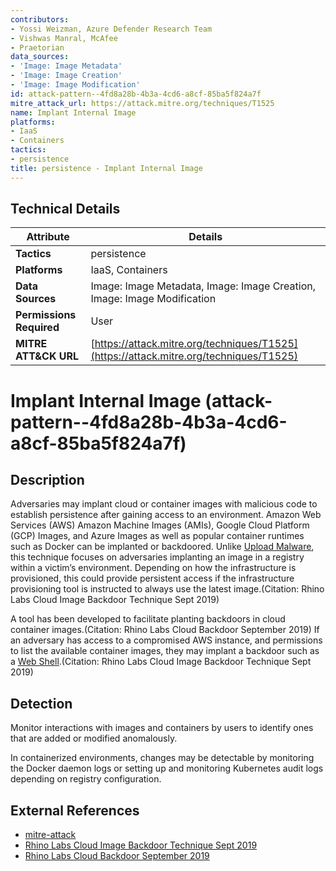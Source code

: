 ```yaml
---
contributors:
- Yossi Weizman, Azure Defender Research Team
- Vishwas Manral, McAfee
- Praetorian
data_sources:
- 'Image: Image Metadata'
- 'Image: Image Creation'
- 'Image: Image Modification'
id: attack-pattern--4fd8a28b-4b3a-4cd6-a8cf-85ba5f824a7f
mitre_attack_url: https://attack.mitre.org/techniques/T1525
name: Implant Internal Image
platforms:
- IaaS
- Containers
tactics:
- persistence
title: persistence - Implant Internal Image
---
```


## Technical Details

| Attribute | Details |
|-----------|----------|
| **Tactics** | persistence |
| **Platforms** | IaaS, Containers |
| **Data Sources** | Image: Image Metadata, Image: Image Creation, Image: Image Modification |
| **Permissions Required** | User |
| **MITRE ATT&CK URL** | [https://attack.mitre.org/techniques/T1525](https://attack.mitre.org/techniques/T1525) |

# Implant Internal Image (attack-pattern--4fd8a28b-4b3a-4cd6-a8cf-85ba5f824a7f)

## Description
Adversaries may implant cloud or container images with malicious code to establish persistence after gaining access to an environment. Amazon Web Services (AWS) Amazon Machine Images (AMIs), Google Cloud Platform (GCP) Images, and Azure Images as well as popular container runtimes such as Docker can be implanted or backdoored. Unlike [Upload Malware](https://attack.mitre.org/techniques/T1608/001), this technique focuses on adversaries implanting an image in a registry within a victim’s environment. Depending on how the infrastructure is provisioned, this could provide persistent access if the infrastructure provisioning tool is instructed to always use the latest image.(Citation: Rhino Labs Cloud Image Backdoor Technique Sept 2019)

A tool has been developed to facilitate planting backdoors in cloud container images.(Citation: Rhino Labs Cloud Backdoor September 2019) If an adversary has access to a compromised AWS instance, and permissions to list the available container images, they may implant a backdoor such as a [Web Shell](https://attack.mitre.org/techniques/T1505/003).(Citation: Rhino Labs Cloud Image Backdoor Technique Sept 2019)

## Detection
Monitor interactions with images and containers by users to identify ones that are added or modified anomalously.

In containerized environments, changes may be detectable by monitoring the Docker daemon logs or setting up and monitoring Kubernetes audit logs depending on registry configuration. 

## External References
- [mitre-attack](https://attack.mitre.org/techniques/T1525)
- [Rhino Labs Cloud Image Backdoor Technique Sept 2019](https://rhinosecuritylabs.com/aws/cloud-container-attack-tool/)
- [Rhino Labs Cloud Backdoor September 2019](https://github.com/RhinoSecurityLabs/ccat)
